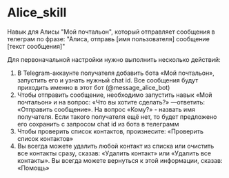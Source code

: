 # Alice_skill
Навык для Алисы "Мой почтальон", который отправляет сообщения в телеграм по фразе: "Алиса, отправь [имя пользователя] 
сообщение [текст сообщения]"

Для первоначальной настройки нужно выполнить несколько действий:
1)	В Telegram-аккаунте получателя добавить бота «Мой почтальон», запустить его и узнать нужный chat id.
Все сообщения будут приходить именно в этот бот (@message_alice_bot)
2)	Чтобы отправить сообщение, необходимо запустить навык «Мой почтальон» и на вопрос:
«Что вы хотите сделать?» —ответить: «Отправить сообщение». На вопрос «Кому?» - назвать имя
получателя. Если такого получателя ещё нет, то будет предложено его сохранить с запросом chat id из
бота в телеграмм
3)	Чтобы проверить список контактов, произнесите: «Проверить список контактов»
4)	Вы всегда можете удалить любой контакт из списка или очистить все контакты сразу, сказав: «Удалить
контакт» или «Удалить все контакты». Вы всегда можете вернуться к этой информации, сказав: «Помощь»